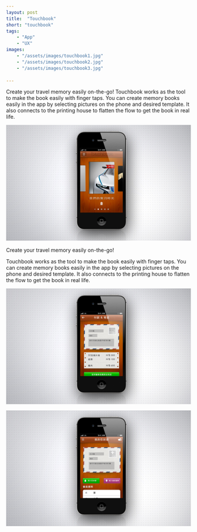 ```yaml
---
layout: post
title:  "Touchbook"
short: "touchbook"
tags:
    - "App"
    - "UX"
images: 
    - "/assets/images/touchbook1.jpg"
    - "/assets/images/touchbook2.jpg"
    - "/assets/images/touchbook3.jpg"

---
```


<!--summary-->
Create your travel memory easily on-the-go! Touchbook works as the tool to make the book easily with finger taps. You can create memory books easily in the app by selecting pictures on the phone and desired template. It also connects to the printing house to flatten the flow to get the book in real life.

<!--more-->

![Touchbook](/assets/images/touchbook1.jpg)

Create your travel memory easily on-the-go! 

Touchbook works as the tool to make the book easily with finger taps. You can create memory books easily in the app by selecting pictures on the phone and desired template. It also connects to the printing house to flatten the flow to get the book in real life.

![Touchbook](/assets/images/touchbook2.jpg)

![Touchbook](/assets/images/touchbook3.jpg)